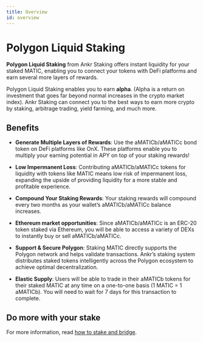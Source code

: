 ```yaml
---
title: Overview
id: overview
---
```


# Polygon Liquid Staking

**Polygon Liquid Staking** from Ankr Staking offers instant liquidity for your staked MATIC, enabling you to connect your tokens with DeFi platforms and earn several more layers of rewards.

Polygon Liquid Staking enables you to earn **alpha**. (Alpha is a return on investment that goes far beyond normal increases in the crypto market index). Ankr Staking can connect you to the best ways to earn more crypto by staking, arbitrage trading, yield farming, and much more.

## Benefits

* **Generate Multiple Layers of Rewards**: Use the aMATICb/aMATICc bond token on DeFi platforms like OnX. These platforms enable you to multiply your earning potential in APY on top of your staking rewards!

* **Low Impermanent Loss**: Contributing aMATICb/aMATICc tokens for liquidity with tokens like MATIC means low risk of impermanent loss, expanding the upside of providing liquidity for a more stable and profitable experience.

* **Compound Your Staking Rewards**: Your staking rewards will compound every two months as your wallet’s aMATICb/aMATICc balance increases.

* **Ethereum market opportunities**: Since aMATICb/aMATICc is an ERC-20 token staked via Ethereum, you will be able to access a variety of DEXs to instantly buy or sell aMATICb/aMATICc.

* **Support & Secure Polygon**: Staking MATIC directly supports the Polygon network and helps validate transactions. Ankr’s staking system distributes staked tokens intelligently across the Polygon ecosystem to achieve optimal decentralization.

* **Elastic Supply**: Users will be able to trade in their aMATICb tokens for their staked MATIC at any time on a one-to-one basis (1 MATIC = 1 aMATICb). You will need to wait for 7 days for this transaction to complete.

## Do more with your stake

For more information, read [how to stake and bridge](https://medium.com/ankr-network/how-to-get-matic-liquid-staking-on-polygon-network-bcda9ef501a).